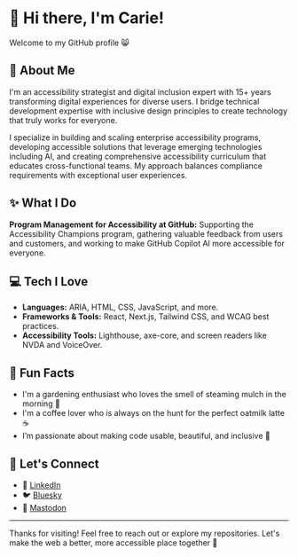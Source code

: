 # 👋 Hi there, I'm Carie!

Welcome to my GitHub profile 😸

## 🚀 About Me
I'm an accessibility strategist and digital inclusion expert with 15+ years transforming digital experiences for diverse users. I bridge technical development expertise with inclusive design principles to create technology that truly works for everyone.

I specialize in building and scaling enterprise accessibility programs, developing accessible solutions that leverage emerging technologies including AI, and creating comprehensive accessibility curriculum that educates cross-functional teams. My approach balances compliance requirements with exceptional user experiences.

## ✨ What I Do
**Program Management for Accessibility at GitHub:** Supporting the Accessibility Champions program, gathering valuable feedback from users and customers, and working to make GitHub Copilot AI more accessible for everyone.

## 💻 Tech I Love
- **Languages:** ARIA, HTML, CSS, JavaScript, and more.
- **Frameworks & Tools:** React, Next.js, Tailwind CSS, and WCAG best practices.
- **Accessibility Tools:** Lighthouse, axe-core, and screen readers like NVDA and VoiceOver.

## 🌟 Fun Facts
- I'm a gardening enthusiast who loves the smell of steaming mulch in the morning 🌱
- I'm a coffee lover who is always on the hunt for the perfect oatmilk latte ☕
- I’m passionate about making code usable, beautiful, and inclusive 🦾

## 📢 Let's Connect
- 💼 [LinkedIn](https://linkedin.com/in/cariefisher)  
- 🐦 [Bluesky](https://bsky.app/profile/cariefisher.bsky.social)  
- 🐘 [Mastodon](https://mstdn.social/@cariefisher)  

---

Thanks for visiting! Feel free to reach out or explore my repositories. Let's make the web a better, more accessible place together 🫶
